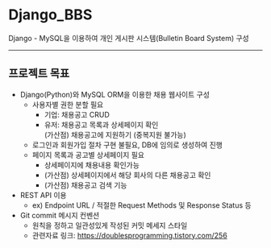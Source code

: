 # Django_BBS
Django - MySQL을 이용하여 개인 게시판 시스템(Bulletin Board System) 구성

---

## 프로젝트 목표
- Django(Python)와 MySQL ORM을 이용한 채용 웹사이트 구성
  - 사용자별 권한 분할 필요
    - 기업: 채용공고 CRUD  
    - 유저: 채용공고 목록과 상세페이지 확인  
            (가산점) 채용공고에 지원하기 (중복지원 불가능)
  - 로그인과 회원가입 절차 구현 불필요, DB에 임의로 생성하여 진행
  - 페이지 목록과 공고별 상세페이지 필요
    - 상세페이지에 채용내용 확인가능
    - (가산점) 상세페이지에서 해당 회사의 다른 채용공고 확인
    - (가산점) 채용공고 검색 기능
- REST API 이용
  - ex) Endpoint URL / 적절한 Request Methods 및 Response Status 등
- Git commit 메시지 컨벤션
  - 원칙을 정하고 일관성있게 작성된 커밋 메세지 스타일
  - 관련자료 링크: https://doublesprogramming.tistory.com/256
